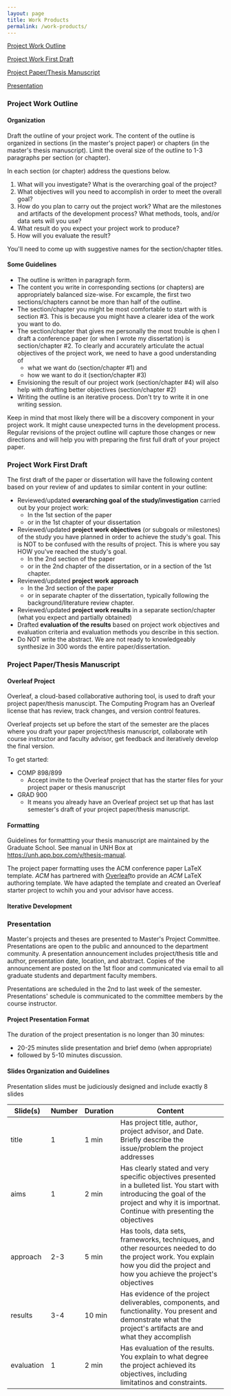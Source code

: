 ```yaml
---
layout: page
title: Work Products
permalink: /work-products/
---
```


[Project Work Outline](#project-work-outline)

[Project Work First Draft](#project-work-first-draft)

[Project Paper/Thesis Manuscript](#project-paper/thesis-manuscript)

[Presentation](#presentation)

### Project Work Outline
#### Organization
Draft the outline of your project work. The content of the outline is organized 
in sections (in the master's project paper) or chapters (in the master's thesis 
manuscript). Limit the overal size of the outline to 1-3 paragraphs per 
section (or chapter). 

In each section (or chapter) address the questions below. 
1. What will you investigate? What is the overarching goal of the project? 
2. What objectives will you need to accomplish in order to meet the overall 
goal?
3. How do you plan to carry out the project work? What are the milestones and artifacts of the development process? What methods, tools, and/or data sets 
will you use? 
4. What result do you expect your project work to produce?
5. How will you evaluate the result?

You'll need to come up with suggestive names for the section/chapter titles. 

#### Some Guidelines

* The outline is written in paragraph form.
* The content you write in corresponding sections (or chapters) are 
appropriately balanced size-wise. For excample, the first 
two sections/chapters cannot be more than half of the outline. 
* The section/chapter you might be most comfortable to start with is section 
#3. This is because you might have a clearer idea of the work you want to do. 
* The section/chapter that gives me personally the most trouble is qhen I 
draft a conference paper (or when I wrote my dissertation) is section/chapter 
#2. To clearly and accurately articulate the actual objectives of the project 
work, we need to have a good understanding of 
  * what we want do (section/chapter #1) and 
  * how we want to do it (section/chapter #3)
* Envisioning the result of our project work (section/chapter #4) will also 
help with drafting better objectives (section/chapter #2)
* Writing the outline is an iterative process. Don't try to write it in one
writing session. 

Keep in mind that most likely there will be a discovery component in your 
project work. It might cause unexpected turns in the development process. 
Regular revisions of the project outline will capture those changes or new 
directions and will help you with preparing the first full draft of your 
project paper.

### Project Work First Draft
The first draft of the paper or dissertation will have the following content 
based on your review of and updates to similar content in your outline:
* Reviewed/updated **overarching goal of the study/investigation** carried out 
by your project work: 
  * In the 1st section of the paper
  * or in the 1st chapter of your dissertation
* Reviewed/updated **project work objectives** (or subgoals or milestones) of 
the study you have planned in order to achieve the study's goal. This is NOT 
to be confused with the results of project. This is where you say HOW you've 
reached the study's goal.
  * In the 2nd section of the paper
  * or in the 2nd chapter of the dissertation, or in a  section of the 1st 
  chapter. 
* Reviewed/updated **project work approach** 
  * In the 3rd section of the paper
  * or in separate chapter of the dissertation, typically following the 
  background/literature review chapter. 
* Reviewed/updated **project work results** in a separate section/chapter (what 
you expect and partially obtained)
* Drafted **evaluation of the results** based on project work objectives and 
evaluation criteria and evaluation methods you describe in this section. 
* Do NOT write the abstract. We are not ready to knowledgeably synthesize in 300 words the entire paper/dissertation.


### Project Paper/Thesis Manuscript

#### Overleaf Project 
Overleaf, a cloud-based collaborative authoring tool, is used to draft your 
project paper/thesis manuscipt. The Computing Program has an Overleaf license 
that has review, track changes, and version control features. 

Overleaf projects set up before the start of the semester are the places where 
you draft your paper project/thesis manuscript, collaborate wtih course 
instructor and faculty advisor, get feedback and iteratively develop the final 
version. 

To get started:
* COMP 898/899
  * Accept invite to the Overleaf project that has the starter files for 
  your project paper or thesis manuscript
* GRAD 900
  * It means you already have an Overleaf project set up that has last 
  semester's draft of your project paper/thesis manuscript.

#### Formatting
Guidelines for formattting your thesis manuscript are maintained by the 
Graduate School. See manual in UNH Box at <https://unh.app.box.com/v/thesis-manual>. 

The project paper formatting uses the ACM conference paper LaTeX template. 
_ACM_ has partnered with [Overleaf](https://www.overleaf.com/latex/templates/acm-conference-proceedings-new-master-template/pnrfvrrdbfwt#.Wqz3xoJG36A)to provide 
an _ACM_ LaTeX authoring template. We have adapted the template and created an 
Overleaf starter project to wchih you and your advisor have access. 

#### Iterative Development


### Presentation
Master's projects and theses are presented to Master's Project Committee. 
Presentations are open to the public and announced to the department community. 
A presentation announcement includes project/thesis title and author, 
presentation date, location, and abstract. Copies of the announcement are posted 
on the 1st floor and communicated via email to all graduate students and 
department faculty members.

Presentations are scheduled in the 2nd to last week of the semester. 
Presentations' schedule is communicated to the committee 
members by the course instructor. 

#### Project Presentation Format
The duration of the project presentation is no longer than 30 minutes:
* 20-25 minutes slide presentation and brief demo (when appropriate)
* followed by 5-10 minutes discussion.

#### Slides Organization and Guidelines
Presentation slides must be judiciously designed and include exactly 8 slides

| Slide(s) | Number | Duration | Content |
|---|---|---|---|
| title | 1 | 1 min | Has project title, author, project advisor, and Date. Briefly describe the issue/problem the project addresses |
| aims | 1 | 2 min | Has clearly stated and very specific objectives presented in a bulleted list. You start with introducing  the goal of the project and why it is importnat. Continue with presenting the objectives |
| approach | 2-3  | 5 min |  Has tools, data sets, frameworks, techniques, and other resources needed to do the project work. You explain how you did the project and how you achieve the project's objectives |
| results | 3-4 | 10 min | Has evidence of the project deliverables, components, and functionality. You present and demonstrate what the project's artifacts are and what they accomplish |
| evaluation | 1 | 2 min | Has evaluation of the results. You explain to what degree the project achieved its objectives, including limitatinos and constraints. |

<!--
### Proposal

This is a 4 - 6 page paper (not including title page and abstract) that elaborates on and includes:

- Introduction
  - General problem or issue to be addressed, including the context or opportunity for topic selection and the importance/significance of the problem/issue
  - Most relevant previous research and development (R\&D) on the topic
- Learning Outcomes
  - Contribution of the project to the student's educational goals and how this project will enhance understanding of the field
  - Contribution of the project to the student's long-term career goals
- Project Objectives
  - Concrete contributions of the project to addressing the problem/issue: what will the project work accomplish?
  - Tangible product(s) of the project
- Approach or Methodology
  - Methods, procedures, or theories that will be used to address the R\&D topic
  - Tools, data sets, techniques, frameworks, and/or practices that will be studied and applied in order to do the project work
- Location
  - Principal location of project work (school, lab, sponsoring organization)
- Preparation and Experience
  - Preparation and qualification needed to undertake the project (coursework, job experience, other R\&D experiences)
  - Plans to further prepare while undertaking the project
- Project advisor and project committee members
  - Names, titles/positions, emails
- Timeline and Planned Activities
  - Time allotted to each portion of the project (week by week and stage by stage)
  - Brief explanation of the R\&D activities planned for each week and stage.

**Deadline**: The student presents the project proposal to the project advisor for review and comment no later than the 4th week of the Fall or Spring term or the 3rd week of the Summer term.
-->